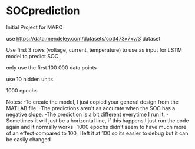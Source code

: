 # SOCprediction
Initial Project for MARC

use https://data.mendeley.com/datasets/cp3473x7xv/3 dataset

Use first 3 rows (voltage, current, temperature) to use as input for LSTM model to predict SOC

only use the first 100 000 data points

use 10 hidden units

1000 epochs

Notes:
-To create the model, I just copied your general design from the MATLAB file.
-The predictions aren't as accurate when the SOC has a negative slope.
-The prediction is a bit different everytime I run it.
-Sometimes it will just be a horizontal line, if this happens I just run the code again and it normally works
-1000 epochs didn't seem to have much more of an effect compared to 100, I left it at 100 so its easier to debug but it can be easily changed

